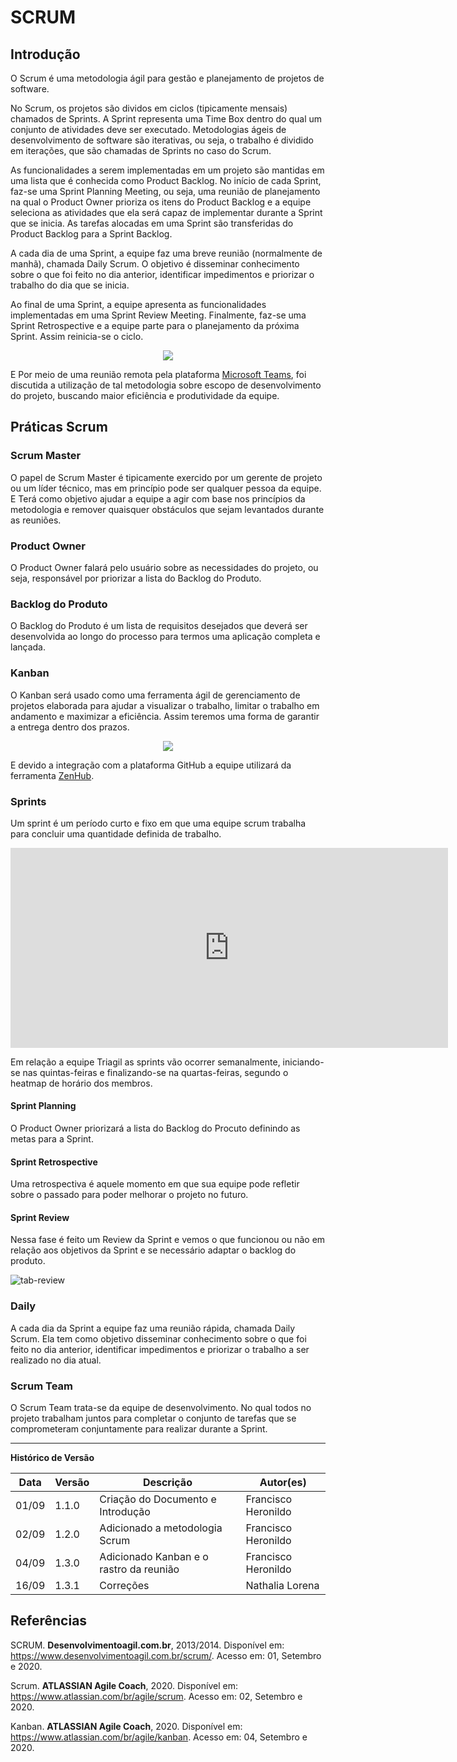 # SCRUM

## Introdução

O Scrum é uma metodologia ágil para gestão e planejamento de projetos de software.

No Scrum, os projetos são dividos em ciclos (tipicamente mensais) chamados de Sprints. A Sprint representa uma Time Box dentro do qual um conjunto de atividades deve ser executado. Metodologias ágeis de desenvolvimento de software são iterativas, ou seja, o trabalho é dividido em iterações, que são chamadas de Sprints no caso do Scrum.

As funcionalidades a serem implementadas em um projeto são mantidas em uma lista que é conhecida como Product Backlog. No início de cada Sprint, faz-se uma Sprint Planning Meeting, ou seja, uma reunião de planejamento na qual o Product Owner prioriza os itens do Product Backlog e a equipe seleciona as atividades que ela será capaz de implementar durante a Sprint que se inicia. As tarefas alocadas em uma Sprint são transferidas do Product Backlog para a Sprint Backlog.

A cada dia de uma Sprint, a equipe faz uma breve reunião (normalmente de manhã), chamada Daily Scrum. O objetivo é disseminar conhecimento sobre o que foi feito no dia anterior, identificar impedimentos e priorizar o trabalho do dia que se inicia.

Ao final de uma Sprint, a equipe apresenta as funcionalidades implementadas em uma Sprint Review Meeting. Finalmente, faz-se uma Sprint Retrospective e a equipe parte para o planejamento da próxima Sprint. Assim reinicia-se o ciclo.

<div align="center"><img src="https://imgur.com/9dtmB6k.gif"></img></div>

E Por meio de uma reunião remota pela plataforma [Microsoft Teams](https://teams.microsoft.com/l/channel/19%3Ae595cf6cc5214fa98300b044b21f7ab7%40thread.tacv2/tab%3A%3A7de02cdd-ceda-4ca3-9f1a-1bbb6c4b3d0a?groupId=d1a1d9e3-ea25-46e9-a59c-3606cf72fc81&tenantId=ec359ba1-630b-4d2b-b833-c8e6d48f8059), foi discutida a utilização de tal metodologia sobre escopo de desenvolvimento do projeto, buscando maior eficiência e produtividade da equipe.

## Práticas Scrum

### Scrum Master

O papel de Scrum Master é tipicamente exercido por um gerente de projeto ou um líder técnico, mas em princípio pode ser qualquer pessoa da equipe. E Terá como objetivo ajudar a equipe a agir com base nos princípios da metodologia e remover quaisquer obstáculos que sejam levantados durante as reuniões.

### Product Owner

O Product Owner falará pelo usuário sobre as necessidades do projeto, ou seja, responsável por priorizar a lista do Backlog do Produto.

### Backlog do Produto

O Backlog do Produto é um lista de requisitos desejados que deverá ser desenvolvida ao longo do processo para termos uma aplicação completa e lançada.

### Kanban

O Kanban será usado como uma ferramenta ágil de gerenciamento de projetos elaborada para ajudar a visualizar o trabalho, limitar o trabalho em andamento e maximizar a eficiência. Assim teremos uma forma de garantir a entrega dentro dos prazos.

<div align="center"><img src="https://imgur.com/H97SEwi.gif"></img></div>

E devido a integração com a plataforma GitHub a equipe utilizará da ferramenta [ZenHub](https://github.com/UnBArqDsw/2020.1_G1_Triagil#zenhub).

### Sprints

Um sprint é um período curto e fixo em que uma equipe scrum trabalha para concluir uma quantidade definida de trabalho.

<iframe width="700" height="320" frameborder="0" scrolling="no" src="https://unbbr-my.sharepoint.com/personal/160006210_aluno_unb_br/_layouts/15/Doc.aspx?sourcedoc={4bd27021-72fb-457f-b3e2-2ec4ff9e70e8}&action=embedview&wdAllowInteractivity=False&Item='Geral'!B2%3AI12&wdDownloadButton=True&wdInConfigurator=True"></iframe>

Em relação a equipe Triagil as sprints vão ocorrer semanalmente, iniciando-se nas quintas-feiras e finalizando-se na quartas-feiras, segundo o heatmap de horário dos membros.

#### Sprint Planning

O Product Owner priorizará a lista do Backlog do Procuto definindo as metas para a Sprint.

#### Sprint Retrospective

Uma retrospectiva é aquele momento em que sua equipe pode refletir sobre o passado para poder melhorar o projeto no futuro.

#### Sprint Review

Nessa fase é feito um Review da Sprint e vemos o que funcionou ou não em relação aos objetivos da Sprint e se necessário adaptar o backlog do produto.

![tab-review](https://i.imgur.com/j43BO00.png)

### Daily

A cada dia da Sprint a equipe faz uma reunião rápida, chamada Daily Scrum. Ela tem como objetivo disseminar conhecimento sobre o que foi feito no dia anterior, identificar impedimentos e priorizar o trabalho a ser realizado no dia atual.

### Scrum Team

O Scrum Team trata-se da equipe de desenvolvimento. No qual todos no projeto trabalham juntos para completar o conjunto de tarefas que se comprometeram conjuntamente para realizar durante a Sprint.

---

**Histórico de Versão**

| Data | Versão | Descrição | Autor(es) |
| --- | --- | --- | --- |
| 01/09 | 1.1.0| Criação do Documento e Introdução | Francisco Heronildo |
| 02/09 | 1.2.0 | Adicionado a metodologia Scrum | Francisco Heronildo |
| 04/09 | 1.3.0 | Adicionado Kanban e o rastro da reunião| Francisco Heronildo |
| 16/09 | 1.3.1 | Correções| Nathalia Lorena |
## Referências

SCRUM. **Desenvolvimentoagil.com.br**, 2013/2014. Disponível em: <https://www.desenvolvimentoagil.com.br/scrum/>. Acesso em: 01, Setembro e 2020.

Scrum. **ATLASSIAN Agile Coach**, 2020. Disponível em: <https://www.atlassian.com/br/agile/scrum>. Acesso em: 02, Setembro e 2020.

Kanban. **ATLASSIAN Agile Coach**, 2020. Disponível em: <https://www.atlassian.com/br/agile/kanban>. Acesso em: 04, Setembro e 2020.
